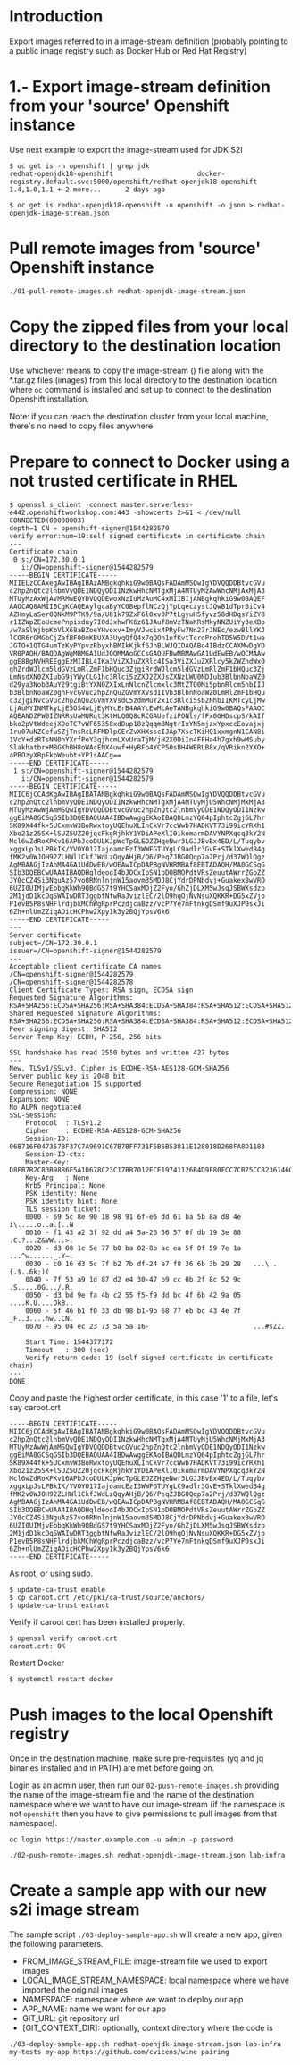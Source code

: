 # Introduction

Export images referred to in a image-stream definition (probably pointing to a public image registry such as Docker Hub or Red Hat Registry)

# 1.- Export image-stream definition from your 'source' Openshift instance

Use next example to export the image-stream used for JDK S2I

```
$ oc get is -n openshift | grep jdk
redhat-openjdk18-openshift                     docker-registry.default.svc:5000/openshift/redhat-openjdk18-openshift                     1.4,1.0,1.1 + 2 more...      2 days ago

$ oc get is redhat-openjdk18-openshift -n openshift -o json > redhat-openjdk-image-stream.json
```

# Pull remote images from 'source' Openshift instance

```
./01-pull-remote-images.sh redhat-openjdk-image-stream.json
```

# Copy the zipped files from your local directory to the destination location

Use whichever means to copy the image-stream () file along with the *.tar.gz files (images) from this local directory to the destination localtion where `oc` command is installed and set up to connect to the destination Openshift installation.

Note: if you can reach the destination cluster from your local machine, there's no need to copy files anywhere

# Prepare to connect to Docker using a not trusted certificate in RHEL

```
$ openssl s_client -connect master.serverless-e442.openshiftworkshop.com:443 -showcerts 2>&1 < /dev/null
CONNECTED(00000003)
depth=1 CN = openshift-signer@1544282579
verify error:num=19:self signed certificate in certificate chain
---
Certificate chain
 0 s:/CN=172.30.0.1
   i:/CN=openshift-signer@1544282579
-----BEGIN CERTIFICATE-----
MIIELzCCAxegAwIBAgIBAzANBgkqhkiG9w0BAQsFADAmMSQwIgYDVQQDDBtvcGVu
c2hpZnQtc2lnbmVyQDE1NDQyODI1NzkwHhcNMTgxMjA4MTUyMzAwWhcNMjAxMjA3
MTUyMzAxWjAVMRMwEQYDVQQDEwoxNzIuMzAuMC4xMIIBIjANBgkqhkiG9w0BAQEF
AAOCAQ8AMIIBCgKCAQEAylgcaByYC0BepflNCzQjYpLqeczystJQwB1dTprBiCv4
AZHmyLaSer0QNkM9PTK9/9a/U81k79ZxF6l0xv0P7tLgyuH5fyvz58dHDqsYiZYB
r1IZWpZEoUcmePnpixduy7I0dJxhwFK6z61JAuf8mVzTNaKRsMkyNNZUiYy3eXBp
/w7aSlWjbpKbVlX68aBZoeYHvoxv+ImyVJwcix4PRyFw7Nn27rJNEc/ezwBllYKJ
lCOR6rGMGbCjZafBF00mKBUXA3UyqQfQ4x7qQOn1nfKvtTcroPnohTD5W5DVt1we
JGTO+1QTG4umTzKyPYpvzRbyxhBMIkKjkf6JhBLWJQIDAQABo4IBdzCCAXMwDgYD
VR0PAQH/BAQDAgWgMBMGA1UdJQQMMAoGCCsGAQUFBwMBMAwGA1UdEwEB/wQCMAAw
ggE8BgNVHREEggEzMIIBL4IKa3ViZXJuZXRlc4ISa3ViZXJuZXRlcy5kZWZhdWx0
ghZrdWJlcm5ldGVzLmRlZmF1bHQuc3ZjgiRrdWJlcm5ldGVzLmRlZmF1bHQuc3Zj
LmNsdXN0ZXIubG9jYWyCLG1hc3Rlci5zZXJ2ZXJsZXNzLWU0NDIub3BlbnNoaWZ0
d29ya3Nob3AuY29tgiBtYXN0ZXIxLnNlcnZlcmxlc3MtZTQ0Mi5pbnRlcm5hbIIJ
b3BlbnNoaWZ0ghFvcGVuc2hpZnQuZGVmYXVsdIIVb3BlbnNoaWZ0LmRlZmF1bHQu
c3ZjgiNvcGVuc2hpZnQuZGVmYXVsdC5zdmMuY2x1c3Rlci5sb2NhbIIKMTcyLjMw
LjAuMYINMTkyLjE5OS4wLjEyMYcErB4AAYcEwMcAeTANBgkqhkiG9w0BAQsFAAOC
AQEANDZPW0IZNRRsUaMURqt3KtHLQ0Q8cRCGAUefziPONls/fFx0GHDscpS/kAIf
bko2pVtWdeejXDoTC7vWF65358xdDup18zQqqmBNgtrIxYN5mjzxYpxccEovajxj
1ru07uNZCefuSZjTnsRcLRFMDlpCErZvXHXsscIJAp7XscTKiHQ1xxmgnN1CAN8i
1VcY+dzRTsNN0hYXrfPeY3qjhcmLXvUraTjM/jH2X0DiIn4FFHa4h7gxh9wMSuby
Slakhatbr+MBGKhBH8oWAcENX4uwf+HyBFo4YCP50sBH4WERLB8x/qVRikn2YXO+
aPBOzyXBpFkpWeubt+YP1sAACg==
-----END CERTIFICATE-----
 1 s:/CN=openshift-signer@1544282579
   i:/CN=openshift-signer@1544282579
-----BEGIN CERTIFICATE-----
MIIC6jCCAdKgAwIBAgIBATANBgkqhkiG9w0BAQsFADAmMSQwIgYDVQQDDBtvcGVu
c2hpZnQtc2lnbmVyQDE1NDQyODI1NzkwHhcNMTgxMjA4MTUyMjU5WhcNMjMxMjA3
MTUyMzAwWjAmMSQwIgYDVQQDDBtvcGVuc2hpZnQtc2lnbmVyQDE1NDQyODI1Nzkw
ggEiMA0GCSqGSIb3DQEBAQUAA4IBDwAwggEKAoIBAQDLmzYQ64pIphtcZgjGL7hr
SK89X44fk+5UCxmvW3BoRwxtoyUQEhuXLInCkVr7ccWwb7HADKVT73i99icYRXh1
Xbo21z25SK+lSUZ5UZ20jqcFkgRjhkY1YDiAPeXlI0ikomarmDAVYNPXqcq3kY2N
Mcl6wZdRoKPKv16APbJcoDULKJpWcTpGLEDZZHqeNwr3LGJJBvBx4ED/L/Tuqybv
xggxLpJsLPBkIK/YVOYO17IajoamcEzI3WWFGTUYgLC9adlr3GvE+STklXwedB4g
fMK2v0WJOH92ZLHWl1CkfJWdLzQqyAHjB/Q6/PeqZJBGOQqp7a2Prj/d37WQlQgz
AgMBAAGjIzAhMA4GA1UdDwEB/wQEAwICpDAPBgNVHRMBAf8EBTADAQH/MA0GCSqG
SIb3DQEBCwUAA4IBAQDHqldeooI4bJOCxIpSN1pDOBMOPdtVRsZeuutAWrrZGbZZ
JY0cCZ4Si3NguAz57vo0RNnlnjnW15aovm35MDJ8CjYdrDPNbdvj+Guakex8wVRO
6UZI0UIMjvEbbqKkWh9QBdGS7t9YHCSaxMDjZ2Fyo/GhZjDLXM5wJsqJSBWXsdzp
2M1jdD1kcDqSWAIwDRT3ggbtNfwRaJvizlEC/2lO9hqOjNvNsuXQKKR+DG5xZVjo
P1evB5P8sNHFlrdjbkMChWgRprPczdjcaBzz/vcP7Ye7mFtnkgDSmf9uXJP0sxJi
6Zh+nlUmZZiqAOicHCPhw2Xpy1k3y2BQjYpsV6k6
-----END CERTIFICATE-----
---
Server certificate
subject=/CN=172.30.0.1
issuer=/CN=openshift-signer@1544282579
---
Acceptable client certificate CA names
/CN=openshift-signer@1544282579
/CN=openshift-signer@1544282578
Client Certificate Types: RSA sign, ECDSA sign
Requested Signature Algorithms: RSA+SHA256:ECDSA+SHA256:RSA+SHA384:ECDSA+SHA384:RSA+SHA512:ECDSA+SHA512:RSA+SHA1:ECDSA+SHA1
Shared Requested Signature Algorithms: RSA+SHA256:ECDSA+SHA256:RSA+SHA384:ECDSA+SHA384:RSA+SHA512:ECDSA+SHA512:RSA+SHA1:ECDSA+SHA1
Peer signing digest: SHA512
Server Temp Key: ECDH, P-256, 256 bits
---
SSL handshake has read 2550 bytes and written 427 bytes
---
New, TLSv1/SSLv3, Cipher is ECDHE-RSA-AES128-GCM-SHA256
Server public key is 2048 bit
Secure Renegotiation IS supported
Compression: NONE
Expansion: NONE
No ALPN negotiated
SSL-Session:
    Protocol  : TLSv1.2
    Cipher    : ECDHE-RSA-AES128-GCM-SHA256
    Session-ID: 06B716F047357BF37C7A9691C67B7BFF731F5B6B53811E128018D268FA8D1183
    Session-ID-ctx: 
    Master-Key: D8FB7B2C83B9886E5A1D678C23C17BB7012ECE19741126B4D9F80FCC7CB75CC82361460B120D2D87CC024ADB8E52E557
    Key-Arg   : None
    Krb5 Principal: None
    PSK identity: None
    PSK identity hint: None
    TLS session ticket:
    0000 - 69 5c 8e 90 18 98 91 6f-e6 dd 61 ba 5b 8a d8 4e   i\.....o..a.[..N
    0010 - f1 43 a2 3f 92 dd a4 5a-26 56 57 0f db 19 3e 88   .C.?...Z&VW...>.
    0020 - d3 08 1c 5e 77 b0 ba 02-8b ac ea 5f 0f 59 7e 1a   ...^w......_.Y~.
    0030 - c0 16 d3 5c 7f b2 7b df-24 e7 f8 36 6b 3b 29 28   ...\..{.$..6k;)(
    0040 - 7f 53 a9 1d 87 d2 e4 30-47 b9 cc 0b 2f 8c 52 9c   .S.....0G.../.R.
    0050 - d3 bd 9e fa 4b c2 55 f5-f9 dd bc 4f 6b 42 9a 05   ....K.U....OkB..
    0060 - 5f 46 b1 f0 33 db 98 b1-9b 68 77 eb bc 43 4e 7f   _F..3....hw..CN.
    0070 - 95 04 ec 23 73 5a 5a 16-                          ...#sZZ.

    Start Time: 1544377172
    Timeout   : 300 (sec)
    Verify return code: 19 (self signed certificate in certificate chain)
---
DONE
```

Copy and paste the highest order certificate, in this case '1' to a file, let's say caroot.crt

```
-----BEGIN CERTIFICATE-----
MIIC6jCCAdKgAwIBAgIBATANBgkqhkiG9w0BAQsFADAmMSQwIgYDVQQDDBtvcGVu
c2hpZnQtc2lnbmVyQDE1NDQyODI1NzkwHhcNMTgxMjA4MTUyMjU5WhcNMjMxMjA3
MTUyMzAwWjAmMSQwIgYDVQQDDBtvcGVuc2hpZnQtc2lnbmVyQDE1NDQyODI1Nzkw
ggEiMA0GCSqGSIb3DQEBAQUAA4IBDwAwggEKAoIBAQDLmzYQ64pIphtcZgjGL7hr
SK89X44fk+5UCxmvW3BoRwxtoyUQEhuXLInCkVr7ccWwb7HADKVT73i99icYRXh1
Xbo21z25SK+lSUZ5UZ20jqcFkgRjhkY1YDiAPeXlI0ikomarmDAVYNPXqcq3kY2N
Mcl6wZdRoKPKv16APbJcoDULKJpWcTpGLEDZZHqeNwr3LGJJBvBx4ED/L/Tuqybv
xggxLpJsLPBkIK/YVOYO17IajoamcEzI3WWFGTUYgLC9adlr3GvE+STklXwedB4g
fMK2v0WJOH92ZLHWl1CkfJWdLzQqyAHjB/Q6/PeqZJBGOQqp7a2Prj/d37WQlQgz
AgMBAAGjIzAhMA4GA1UdDwEB/wQEAwICpDAPBgNVHRMBAf8EBTADAQH/MA0GCSqG
SIb3DQEBCwUAA4IBAQDHqldeooI4bJOCxIpSN1pDOBMOPdtVRsZeuutAWrrZGbZZ
JY0cCZ4Si3NguAz57vo0RNnlnjnW15aovm35MDJ8CjYdrDPNbdvj+Guakex8wVRO
6UZI0UIMjvEbbqKkWh9QBdGS7t9YHCSaxMDjZ2Fyo/GhZjDLXM5wJsqJSBWXsdzp
2M1jdD1kcDqSWAIwDRT3ggbtNfwRaJvizlEC/2lO9hqOjNvNsuXQKKR+DG5xZVjo
P1evB5P8sNHFlrdjbkMChWgRprPczdjcaBzz/vcP7Ye7mFtnkgDSmf9uXJP0sxJi
6Zh+nlUmZZiqAOicHCPhw2Xpy1k3y2BQjYpsV6k6
-----END CERTIFICATE-----

```

As root, or using sudo.

```
$ update-ca-trust enable
$ cp caroot.crt /etc/pki/ca-trust/source/anchors/
$ update-ca-trust extract
```


Verify if caroot cert has been installed properly.

```
$ openssl verify caroot.crt
caroot.crt: OK
```

Restart Docker

```
$ systemctl restart docker
```

# Push images to the local Openshift registry

Once in the destination machine, make sure pre-requisites (yq and jq binaries installed and in PATH) are met before going on.

Login as an admin user, then run our `02-push-remote-images.sh` providing the name of the image-stream file and the name of the destination namespace where we want to have our image-stream (if the namespace is not `openshift` then you have to give permissions to pull images from that namespace).

```
oc login https://master.example.com -u admin -p password

./02-push-remote-images.sh redhat-openjdk-image-stream.json lab-infra

```

# Create a sample app with our new s2i image stream

The sample script `./03-deploy-sample-app.sh` will create a new app, given the following parameters.

- FROM_IMAGE_STREAM_FILE: image-stream file we used to export images
- LOCAL_IMAGE_STREAM_NAMESPACE: local namespace where we have imported the original images
- NAMESPACE: namespace where we want to deploy our app
- APP_NAME: name we want for our app
- GIT_URL: git repository url
- [GIT_CONTEXT_DIR]: optionally, context directory where the code is

```
./03-deploy-sample-app.sh redhat-openjdk-image-stream.json lab-infra my-tests my-app https://github.com/cvicens/wine pairing
```
